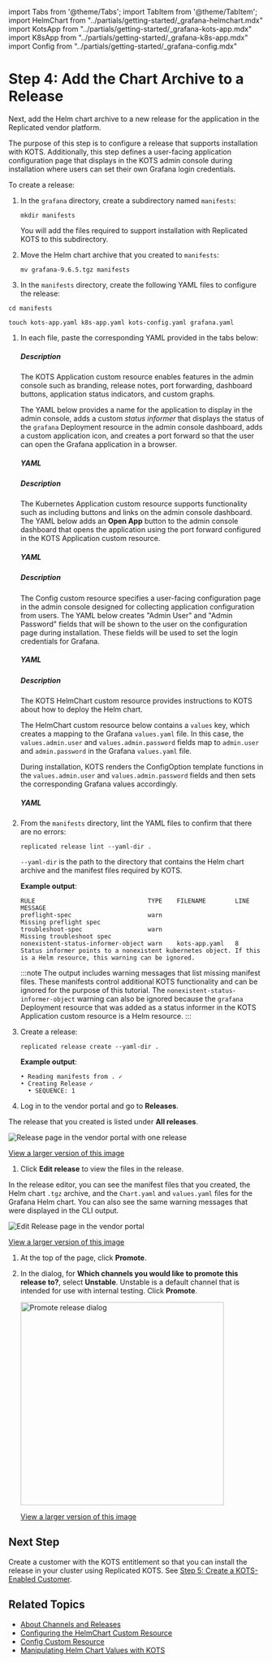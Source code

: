 import Tabs from '@theme/Tabs';
import TabItem from '@theme/TabItem';
import HelmChart from "../partials/getting-started/_grafana-helmchart.mdx"
import KotsApp from "../partials/getting-started/_grafana-kots-app.mdx"
import K8sApp from "../partials/getting-started/_grafana-k8s-app.mdx"
import Config from "../partials/getting-started/_grafana-config.mdx"

# Step 4: Add the Chart Archive to a Release

Next, add the Helm chart archive to a new release for the application in the Replicated vendor platform.

The purpose of this step is to configure a release that supports installation with KOTS. Additionally, this step defines a user-facing application configuration page that displays in the KOTS admin console during installation where users can set their own Grafana login credentials.

To create a release:

1. In the `grafana` directory, create a subdirectory named `manifests`:

   ```
   mkdir manifests
   ```

   You will add the files required to support installation with Replicated KOTS to this subdirectory.

1. Move the Helm chart archive that you created to `manifests`:

   ```
   mv grafana-9.6.5.tgz manifests
   ```

1. In the `manifests` directory, create the following YAML files to configure the release:
   
  ```
  cd manifests
  ```
  ```
  touch kots-app.yaml k8s-app.yaml kots-config.yaml grafana.yaml
  ```

1. In each file, paste the corresponding YAML provided in the tabs below:

   <Tabs>
      <TabItem value="kots-app" label="kots-app.yaml" default>
   <h5>Description</h5>
    <p>The KOTS Application custom resource enables features in the admin console such as branding, release notes, port forwarding, dashboard buttons, application status indicators, and custom graphs.</p><p>The YAML below provides a name for the application to display in the admin console, adds a custom <em>status informer</em> that displays the status of the <code>grafana</code> Deployment resource in the admin console dashboard, adds a custom application icon, and creates a port forward so that the user can open the Grafana application in a browser.</p>
    <h5>YAML</h5>
    <KotsApp/>
   </TabItem>
   <TabItem value="k8s-app" label="k8s-app.yaml">
   <h5>Description</h5>
    <p>The Kubernetes Application custom resource supports functionality such as including buttons and links on the admin console dashboard. The YAML below adds an <strong>Open App</strong> button to the admin console dashboard that opens the application using the port forward configured in the KOTS Application custom resource.</p>
    <h5>YAML</h5>
    <K8sApp/>
   </TabItem>
   <TabItem value="config" label="kots-config.yaml">
    <h5>Description</h5>
    <p>The Config custom resource specifies a user-facing configuration page in the admin console designed for collecting application configuration from users. The YAML below creates "Admin User" and "Admin Password" fields that will be shown to the user on the configuration page during installation. These fields will be used to set the login credentials for Grafana.</p>
    <h5>YAML</h5>
    <Config/>
   </TabItem>
   <TabItem value="helmchart" label="grafana.yaml">
    <h5>Description</h5>
    <p>The KOTS HelmChart custom resource provides instructions to KOTS about how to deploy the Helm chart.</p>
    <p>The HelmChart custom resource below contains a <code>values</code> key, which creates a mapping to the Grafana <code>values.yaml</code> file. In this case, the <code>values.admin.user</code> and <code>values.admin.password</code> fields map to <code>admin.user</code> and <code>admin.password</code> in the Grafana <code>values.yaml</code> file.</p>
    <p>During installation, KOTS renders the ConfigOption template functions in the <code>values.admin.user</code> and <code>values.admin.password</code> fields and then sets the corresponding Grafana values accordingly.</p>
    <h5>YAML</h5>
    <HelmChart/>
   </TabItem>
   </Tabs>

1. From the `manifests` directory, lint the YAML files to confirm that there are no errors:

   ```
   replicated release lint --yaml-dir .
   ```
   `--yaml-dir` is the path to the directory that contains the Helm chart archive and the manifest files required by KOTS.

   **Example output**:

   ```
   RULE                               TYPE    FILENAME        LINE  MESSAGE                                                     
   preflight-spec                     warn                          Missing preflight spec
   troubleshoot-spec                  warn                          Missing troubleshoot spec
   nonexistent-status-informer-object warn    kots-app.yaml   8     Status informer points to a nonexistent kubernetes object. If this is a Helm resource, this warning can be ignored.
   ```
   :::note
   The output includes warning messages that list missing manifest files. These manifests control additional KOTS functionality and can be ignored for the purpose of this tutorial. The `nonexistent-status-informer-object` warning can also be ignored because the `grafana` Deployment resource that was added as a status informer in the KOTS Application custom resource is a Helm resource.
   :::

1. Create a release:

   ```
   replicated release create --yaml-dir .
   ```
   **Example output**:
   ```
   • Reading manifests from . ✓
   • Creating Release ✓
     • SEQUENCE: 1
   ```

1. Log in to the vendor portal and go to **Releases**.

  The release that you created is listed under **All releases**.

  ![Release page in the vendor portal with one release](/images/grafana-release-seq-1.png)

  [View a larger version of this image](/images/grafana-release-seq-1.png)

1. Click **Edit release** to view the files in the release.

  In the release editor, you can see the manifest files that you created, the Helm chart `.tgz` archive, and the `Chart.yaml` and `values.yaml` files for the Grafana Helm chart. You can also see the same warning messages that were displayed in the CLI output.

  ![Edit Release page in the vendor portal](/images/grafana-edit-release-seq-1.png)

  [View a larger version of this image](/images/grafana-edit-release-seq-1.png)

1. At the top of the page, click **Promote**.

1. In the dialog, for **Which channels you would like to promote this release to?**, select **Unstable**. Unstable is a default channel that is intended for use with internal testing. Click **Promote**.

   <img alt="Promote release dialog" src="/images/release-promote.png" width="400px"/>

   [View a larger version of this image](/images/release-promote.png)    

## Next Step

Create a customer with the KOTS entitlement so that you can install the release in your cluster using Replicated KOTS. See [Step 5: Create a KOTS-Enabled Customer](tutorial-config-create-customer).

## Related Topics

* [About Channels and Releases](/vendor/releases-about)
* [Configuring the HelmChart Custom Resource](/vendor/helm-native-v2-using)
* [Config Custom Resource](/reference/custom-resource-config)
* [Manipulating Helm Chart Values with KOTS](/vendor/helm-optional-value-keys)